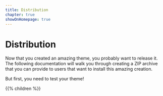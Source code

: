 ```yaml
---
title: Distribution
chapter: true
showOnHomepage: true
---
```


# Distribution

Now that you created an amazing theme, you probably want to release it. The following documentation
will walk you through creating a ZIP archive that you can provide to users that want to install this amazing creation.

But first, you need to test your theme!

{{% children %}}
